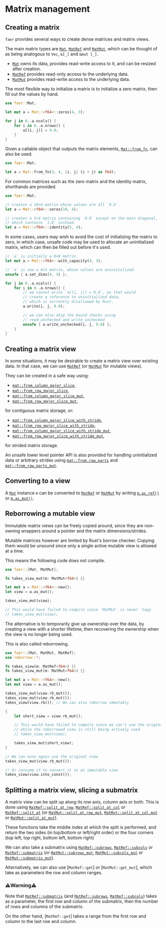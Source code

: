 # Matrix management

## Creating a matrix

`faer` provides several ways to create dense matrices and matrix views.

The main matrix types are [`Mat`], [`MatRef`] and [`MatMut`],
which can be thought of as being analogous to `Vec`, `&[_]` and `&mut [_]`.
- [`Mat`] owns its data, provides read-write access to it, and can be resized after creation.
- [`MatRef`] provides read-only access to the underlying data.
- [`MatMut`] provides read-write access to the underlying data.

The most flexible way to initialize a matrix is to initialize a zero matrix,
then fill out the values by hand.

```rust
use faer::Mat;

let mut a = Mat::<f64>::zeros(4, 3);

for j in 0..a.ncols() {
    for i in 0..a.nrows() {
        a[(i, j)] = 9.0;
    }
}
```

Given a callable object that outputs the matrix elements, [`Mat::from_fn`], can also be used.

```rust
use faer::Mat;

let a = Mat::from_fn(3, 4, |i, j| (i + j) as f64);
```

For common matrices such as the zero matrix and the identity matrix, shorthands
are provided.

```rust
use faer::Mat;

// creates a 10×4 matrix whose values are all `0.0`.
let a = Mat::<f64>::zeros(10, 4);

// creates a 5×4 matrix containing `0.0` except on the main diagonal,
// which contains `1.0` instead.
let a = Mat::<f64>::identity(5, 4);
```

In some cases, users may wish to avoid the cost of initializing the matrix to zero,
in which case, unsafe code may be used to allocate an uninitialized matrix, which
can then be filled out before it's used.
```rust
// `a` is initially a 0×0 matrix.
let mut a = Mat::<f64>::with_capacity(4, 3);

// `a` is now a 4×3 matrix, whose values are uninitialized.
unsafe { a.set_dims(4, 3) };

for j in 0..a.ncols() {
    for i in 0..a.nrows() {
        // we cannot write `a[(i, j)] = 9.0`, as that would
        // create a reference to uninitialized data,
        // which is currently disallowed by Rust.
        a.write(i, j, 9.0);

        // we can also skip the bound checks using
        // read_unchecked and write_unchecked
        unsafe { a.write_unchecked(i, j, 9.0) };
    }
}
```

## Creating a matrix view
In some situations, it may be desirable to create a matrix view over existing
data.
In that case, we can use [`MatRef`] (or [`MatMut`] for
mutable views).

They can be created in a safe way using:

- [`mat::from_column_major_slice`],
- [`mat::from_row_major_slice`],
- [`mat::from_column_major_slice_mut`],
- [`mat::from_row_major_slice_mut`],

for contiguous matrix storage, or:

- [`mat::from_column_major_slice_with_stride`],
- [`mat::from_row_major_slice_with_stride`],
- [`mat::from_column_major_slice_with_stride_mut`],
- [`mat::from_row_major_slice_with_stride_mut`],

for strided matrix storage.

An unsafe lower level pointer API is also provided for handling uninitialized data
or arbitrary strides using [`mat::from_raw_parts`] and [`mat::from_raw_parts_mut`].

## Converting to a view

A [`Mat`] instance `m` can be converted to [`MatRef`] or [`MatMut`] by writing [`m.as_ref()`](https://docs.rs/faer/latest/faer/type.Mat.html#method.as_ref)
or [`m.as_mut()`](https://docs.rs/faer/latest/faer/type.Mat.html#method.as_mut).

## Reborrowing a mutable view

Immutable matrix views can be freely copied around, since they are non-owning
wrappers around a pointer and the matrix dimensions/strides.

Mutable matrices however are limited by Rust's borrow checker. Copying them
would be unsound since only a single active mutable view is allowed at a time.

This means the following code does not compile.

```rust
use faer::{Mat, MatMut};

fn takes_view_mut(m: MatMut<f64>) {}

let mut a = Mat::<f64>::new();
let view = a.as_mut();

takes_view_mut(view);

// This would have failed to compile since `MatMut` is never `Copy`
// takes_view_mut(view);
```

The alternative is to temporarily give up ownership over the data, by creating
a view with a shorter lifetime, then recovering the ownership when the view is
no longer being used.

This is also called reborrowing.

```rust
use faer::{Mat, MatMut, MatRef};
use reborrow::*;

fn takes_view(m: MatRef<f64>) {}
fn takes_view_mut(m: MatMut<f64>) {}

let mut a = Mat::<f64>::new();
let mut view = a.as_mut();

takes_view_mut(view.rb_mut());
takes_view_mut(view.rb_mut());
takes_view(view.rb()); // We can also reborrow immutably

{
    let short_view = view.rb_mut();

    // This would have failed to compile since we can't use the original view
    // while the reborrowed view is still being actively used
    // takes_view_mut(view);

    takes_view_mut(short_view);
}

// We can once again use the original view
takes_view_mut(view.rb_mut());

// Or consume it to convert it to an immutable view
takes_view(view.into_const());
```

## Splitting a matrix view, slicing a submatrix
A matrix view can be split up along its row axis, column axis or both.
This is done using [`MatRef::split_at_row`], [`MatRef::split_at_col`] or
[`MatRef::split_at`] (or [`MatMut::split_at_row_mut`], [`MatMut::split_at_col_mut`] or
[`MatMut::split_at_mut`]).

These functions take the middle index at which the split is performed, and return
the two sides (in top/bottom or left/right order) or the four corners (top
left, top right, bottom left, bottom right)

We can also take a submatrix using [`MatRef::subrows`], [`MatRef::subcols`] or
[`MatRef::submatrix`] (or [`MatMut::subrows_mut`], [`MatMut::subcols_mut`] or
[`MatMut::submatrix_mut`]).

Alternatively, we can also use [`MatRef::get`] or [`MatMut::get_mut`], which take
as parameters the row and column ranges.

### ⚠️Warning⚠️
Note that [`MatRef::submatrix`] (and [`MatRef::subrows`], [`MatRef::subcols`]) takes
as a parameter, the first row and column of the submatrix, then the number
of rows and columns of the submatrix.

On the other hand, [`MatRef::get`] takes a range from the first row and column
to the last row and column.

[`Mat`]: https://docs.rs/faer/latest/faer/type.Mat.html
[`MatRef`]: https://docs.rs/faer/latest/faer/type.MatRef.html
[`MatMut`]: https://docs.rs/faer/latest/faer/type.MatMut.html

[`Mat::from_fn`]: https://docs.rs/faer/latest/faer/type.Mat.html#method.from_fn

[`mat::from_column_major_slice`]: https://docs.rs/faer/latest/faer/mat/fn.from_column_major_slice.html
[`mat::from_row_major_slice`]: https://docs.rs/faer/latest/faer/mat/fn.from_row_major_slice.html
[`mat::from_column_major_slice_mut`]: https://docs.rs/faer/latest/faer/mat/fn.from_column_major_slice_mut.html
[`mat::from_row_major_slice_mut`]: https://docs.rs/faer/latest/faer/mat/fn.from_row_major_slice_mut.html

[`mat::from_raw_parts`]: https://docs.rs/faer/latest/faer/mat/fn.from_raw_parts.html
[`mat::from_raw_parts_mut`]: https://docs.rs/faer/latest/faer/mat/fn.from_raw_parts_mut.html

[`mat::from_column_major_slice_with_stride`]: https://docs.rs/faer/latest/faer/mat/fn.from_column_major_slice_with_stride.html
[`mat::from_row_major_slice_with_stride`]: https://docs.rs/faer/latest/faer/mat/fn.from_row_major_slice_with_stride.html
[`mat::from_column_major_slice_with_stride_mut`]: https://docs.rs/faer/latest/faer/mat/fn.from_column_major_slice_with_stride_mut.html
[`mat::from_row_major_slice_with_stride_mut`]: https://docs.rs/faer/latest/faer/mat/fn.from_row_major_slice_with_stride_mut.html

[`MatRef::split_at`]: https://docs.rs/faer/latest/faer/type.MatRef.html#method.split_at
[`MatMut::split_at_mut`]: https://docs.rs/faer/latest/faer/type.MatMut.html#method.split_at_mut
[`MatRef::split_at_col`]: https://docs.rs/faer/latest/faer/type.MatRef.html#method.split_at_col
[`MatMut::split_at_col_mut`]: https://docs.rs/faer/latest/faer/type.MatMut.html#method.split_at_col_mut
[`MatRef::split_at_row`]: https://docs.rs/faer/latest/faer/type.MatRef.html#method.split_at_row
[`MatMut::split_at_row_mut`]: https://docs.rs/faer/latest/faer/type.MatMut.html#method.split_at_row_mut

[`MatRef::submatrix`]: https://docs.rs/faer/latest/faer/type.MatRef.html#method.submatrix
[`MatMut::submatrix_mut`]: https://docs.rs/faer/latest/faer/type.MatMut.html#method.submatrix_mut
[`MatRef::subrows`]: https://docs.rs/faer/latest/faer/type.MatRef.html#method.subrows
[`MatMut::subrows_mut`]: https://docs.rs/faer/latest/faer/type.MatMut.html#method.subrows_mut
[`MatRef::subcols`]: https://docs.rs/faer/latest/faer/type.MatRef.html#method.subcols
[`MatMut::subcols_mut`]: https://docs.rs/faer/latest/faer/type.MatMut.html#method.subcols_mut
